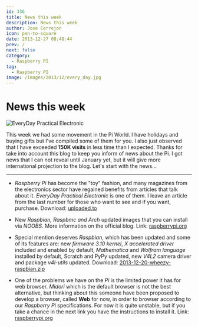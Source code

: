```yaml
---
id: 336
title: News this week
description: News this week
author: Jose Cerrejon
icon: pen-to-square
date: 2013-12-27 08:48:44
prev: /
next: false
category:
  - Raspberry PI
tag:
  - Raspberry PI
image: /images/2013/12/every_day.jpg
---
```


# News this week

![EveryDay Practical Electronic](/images/2013/12/every_day.jpg)

This week we had some movement in the Pi World. I have holidays and buying gifts but I've compiled some of them for you. I also just observed that I have exceeded **150K visits** in less time than I expected. Thanks for take into account this blog to keep you inform of news about the Pi. I got news that I can not reveal until January yet, but it will give more international projection to the blog. Let's start with the news...

- - -
* *Raspberry Pi* has become the "toy" fashion, and many magazines from the electronics sector have regained benefits from articles that talk about it. *EveryDay Practical Electronic* is one of them. I leave an article from the last number for those who want to see and if you want, purchase. Download: [uploaded.to](http://ul.to/mp82zueo)

* New *Raspbian, Raspbmc and Arch* updated images that you can install via *NOOBS*. More information on the official blog. Link: [raspberrypi.org](http://www.raspberrypi.org/archives/5580)

* Special mention deserves *Raspbian*, which has been updated and some of its features are: new *firmware  3.10 kernel*, *X accelerated driver* included and enabled by default, *Mathematica* and  *Wolfram language* installed by default, Scratch and PyPy updated, new *V4L2* camera driver and package *v4l-utils* updated. Download: [2013-12-20-wheezy-raspbian.zip](http://downloads.raspberrypi.org/raspbian_latest)

* One of the problems we have on the *Pi* is the limited power it has for web browser. *Midori* which is the default browser is not the best alternative, but thinking about this someone have been proposed to develop a browser, called **Web** for now, in order to browser according to our *Raspberry Pi* specifications. For now it is quite unstable, but if you take a chance in the next link you have the instructions to install it. Link: [raspberrypi.org](http://www.raspberrypi.org/archives/5535)